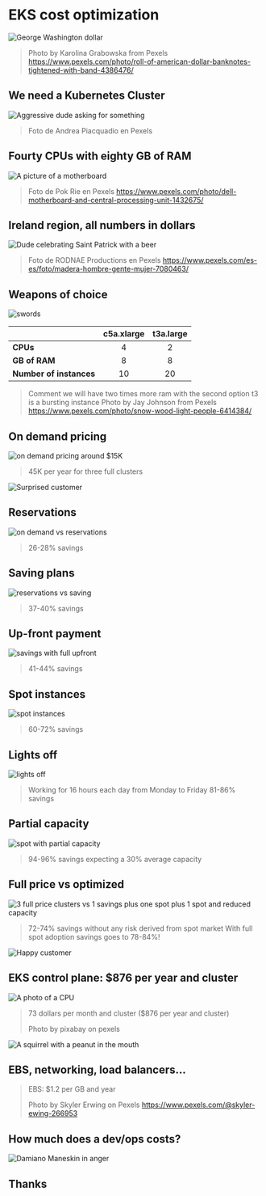 

[](.bgpic.title-lf-dn)

# EKS cost optimization

![George Washington dollar](pexels-karolina-grabowska-4386476.jpg)

> Photo by Karolina Grabowska from Pexels
> https://www.pexels.com/photo/roll-of-american-dollar-banknotes-tightened-with-band-4386476/

[](.bgpic.title-ri-up)

## We need a Kubernetes Cluster

![Aggressive dude asking for something](pexels-andrea-piacquadio-3760790.jpg)

>  Foto de Andrea Piacquadio en Pexels

[](.bgpic.title-lf-up)

## Fourty CPUs with eighty GB of RAM

![A picture of a motherboard](pexels-pok-rie-1432675.jpg)

> Foto de Pok Rie en Pexels
> https://www.pexels.com/photo/dell-motherboard-and-central-processing-unit-1432675/

[](.bgpic.title-ri-up.flipped-x)

## Ireland region, all numbers in dollars

![Dude celebrating Saint Patrick with a beer](ireland.jpg)

> Foto de RODNAE Productions en Pexels
> https://www.pexels.com/es-es/foto/madera-hombre-gente-mujer-7080463/

[](.bgpic.flipped-x)

## Weapons of choice

![swords](pexels-jay-johnson-6414384.jpg)

|                  | c5a.xlarge  | t3a.large  |
| -----------------|:-----------:|:----------:|
| **CPUs**         |           4 |          2 |
| **GB of RAM**    |           8 |          8 |
| **Number of instances**  |  10 |         20 |


> Comment we will have two times more ram with the second option
> t3 is a bursting instance
> Photo by Jay Johnson from Pexels
> https://www.pexels.com/photo/snow-wood-light-people-6414384/

[](.figure)

## On demand pricing

![on demand pricing around $15K](01-on-demand-1yr.png)

> 45K per year for three full clusters

[](.bgpic)

![Surprised customer](pexels-andrea-piacquadio-3760778.jpg)

[](.figure)

## Reservations

![on demand vs reservations](02-on-demand-vs-reservations-1yr.png)

> 26-28% savings

[](.figure)

## Saving plans

![reservations vs saving](03-on-demand-vs-reservations-savings-no-upfront.png)

> 37-40% savings

[](.figure)

## Up-front payment

![savings with full upfront](04-on-demand-vs-saving-no-upfront-vs-savings-full-upfront.png)

> 41-44% savings

[](.figure)

## Spot instances

![spot instances](05-on-demand-vs-saving-vs-spot.png)

> 60-72% savings


[](.figure)

## Lights off

![lights off](06-on-demand-vs-spot-with-lights-off.png)

> Working for 16 hours each day from Monday to Friday
> 81-86% savings

[](.figure)

## Partial capacity

![spot with partial capacity](07-on-demand-vs-spot-lights-off-partial-capacity.png)

> 94-96% savings expecting a 30% average capacity

[](.figure)

## Full price vs optimized

![3 full price clusters vs 1 savings plus one spot plus 1 spot and reduced capacity](08-3-clusters-full-vs-1-savings-1-spot-1-spot-and-reduced.png)

> 72-74% savings without any risk derived from spot market
> With full spot adoption savings goes to 78-84%!

[](.bgpic)

![Happy customer](pexels-andrea-piacquadio-3760809.jpg)

[](.bgpic.title-lf-up)

## EKS control plane: $876 per year and cluster

![A photo of a CPU](pexels-pixabay-209345.jpg)

> 73 dollars per month and cluster ($876 per year and cluster)
>
> Photo by pixabay on pexels

[](.bgpic.title-ri-dn)

![A squirrel with a peanut in the mouth](pexels-skyler-ewing-5870204.jpg)

## EBS, networking, load balancers...

> EBS: $1.2 per GB and year
>
> Photo by Skyler Erwing on Pexels https://www.pexels.com/@skyler-ewing-266953

[](.bgpic.title-lf-up)

## How much does a dev/ops costs?

![Damiano Maneskin in anger](damiano-non-uso.jpg)

[]()

## Thanks
